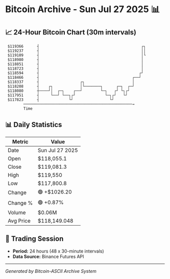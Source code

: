 # Bitcoin Archive - Sun Jul 27 2025 📊

## 📈 24-Hour Bitcoin Chart (30m intervals)

```
 $119366      ┤                                             ┌┐ 
 $119237      ┤                                             ││ 
 $119109      ┤                                             │└ 
 $118980      ┤                                             │  
 $118851      ┤                                             │  
 $118723      ┤                                             │  
 $118594      ┤                                            ┌┘  
 $118466      ┤                                         ┌──┘   
 $118337      ┤                  ┌┐                     │      
 $118208      ┤    ┌┐            │└───────┐      ┌─┐  ┌─┘      
 $118080      ┼────┘│  ┌─┐    ┌──┘        └─┐   ┌┘ └┐┌┘        
 $117951      ┤     └──┘ └──┐┌┘             └─┐┌┘   └┘         
 $117823      ┤             └┘                └┘               
        ────────────────────────────────────────────────→
        Time
```

## 📊 Daily Statistics

| Metric | Value |
|--------|-------|
| Date | Sun Jul 27 2025 |
| Open | $118,055.1 |
| Close | $119,081.3 |
| High | $119,550 |
| Low | $117,800.8 |
| Change | 🟢 +$1026.20 |
| Change % | 🟢 +0.87% |
| Volume | $0.06M |
| Avg Price | $118,149.048 |

## 📅 Trading Session

- **Period:** 24 hours (48 x 30-minute intervals)
- **Data Source:** Binance Futures API

---
*Generated by Bitcoin-ASCII Archive System*
